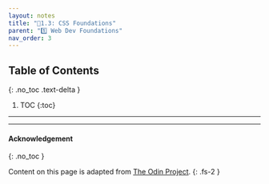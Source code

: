 ```yaml
---
layout: notes
title: "📓1.3: CSS Foundations" 
parent: "1️⃣ Web Dev Foundations"
nav_order: 3
---
```


## Table of Contents
{: .no_toc .text-delta }

1. TOC
{:toc}

---


---

#### Acknowledgement
{: .no_toc }

Content on this page is adapted from [The Odin Project](www.theodinproject.com).
{: .fs-2 }

